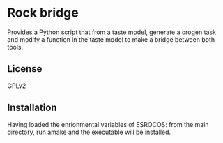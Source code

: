 Rock bridge
========
Provides a Python script that from a taste model, generate
a orogen task and modify a function in the taste model to make
a bridge between both tools.

License
-------
GPLv2

Installation
------------
Having loaded the enrionmental variables of ESROCOS:
from the main directory, run amake and the executable will be installed.
